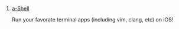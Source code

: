  1. [a-Shell](https://github.com/holzschu/a-Shell)
    
    Run your favorate terminal apps (including vim, clang, etc) on iOS!

